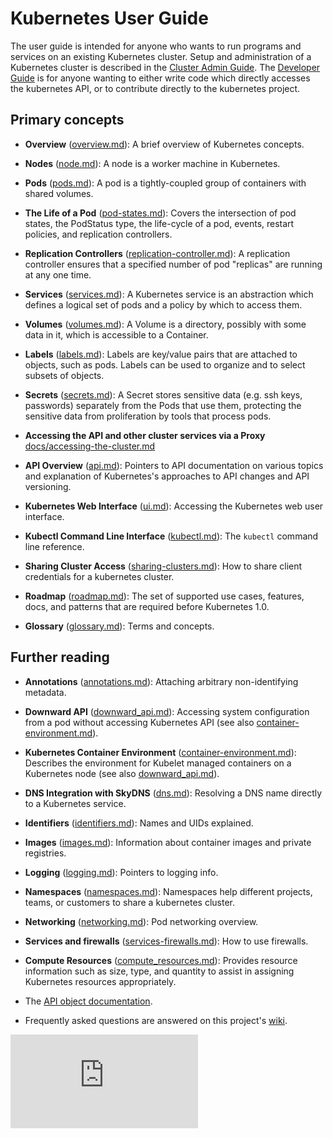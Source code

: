 # Kubernetes User Guide

The user guide is intended for anyone who wants to run programs and services
on an existing Kubernetes cluster.  Setup and administration of a
Kubernetes cluster is described in the [Cluster Admin Guide](cluster-admin-guide.md).
The [Developer Guide](developer-guide.md) is for anyone wanting to either write code which directly accesses the
kubernetes API, or to contribute directly to the kubernetes project.

## Primary concepts

* **Overview** ([overview.md](overview.md)): A brief overview
  of Kubernetes concepts. 

* **Nodes** ([node.md](node.md)): A node is a worker machine in Kubernetes.

* **Pods** ([pods.md](pods.md)): A pod is a tightly-coupled group of containers
  with shared volumes.

* **The Life of a Pod** ([pod-states.md](pod-states.md)):
  Covers the intersection of pod states, the PodStatus type, the life-cycle
  of a pod, events, restart policies, and replication controllers.

* **Replication Controllers** ([replication-controller.md](replication-controller.md)):
  A replication controller ensures that a specified number of pod "replicas" are 
  running at any one time.

* **Services** ([services.md](services.md)): A Kubernetes service is an abstraction 
  which defines a logical set of pods and a policy by which to access them.

* **Volumes** ([volumes.md](volumes.md)): A Volume is a directory, possibly with some 
  data in it, which is accessible to a Container.

* **Labels** ([labels.md](labels.md)): Labels are key/value pairs that are 
  attached to objects, such as pods. Labels can be used to organize and to 
  select subsets of objects. 

* **Secrets** ([secrets.md](secrets.md)): A Secret stores sensitive data
  (e.g. ssh keys, passwords) separately from the Pods that use them, protecting
  the sensitive data from proliferation by tools that process pods.

* **Accessing the API and other cluster services via a Proxy** [docs/accessing-the-cluster.md](../docs/accessing-the-cluster.md)

* **API Overview** ([api.md](api.md)): Pointers to API documentation on various topics
  and explanation of Kubernetes's approaches to API changes and API versioning.

* **Kubernetes Web Interface** ([ui.md](ui.md)): Accessing the Kubernetes
  web user interface.

* **Kubectl Command Line Interface** ([kubectl.md](kubectl.md)):
  The `kubectl` command line reference.

* **Sharing Cluster Access** ([sharing-clusters.md](sharing-clusters.md)):
  How to share client credentials for a kubernetes cluster.

* **Roadmap** ([roadmap.md](roadmap.md)): The set of supported use cases, features,
  docs, and patterns that are required before Kubernetes 1.0.

* **Glossary** ([glossary.md](glossary.md)): Terms and concepts.

## Further reading
<!--- make sure all documents from the docs directory are linked somewhere.
This one-liner (execute in docs/ dir) prints unlinked documents (only from this
dir - no recursion):
for i in *.md; do grep -r $i . | grep -v "^\./$i" > /dev/null; rv=$?; if [[ $rv -ne 0 ]]; then echo $i; fi; done
-->

* **Annotations** ([annotations.md](annotations.md)): Attaching
  arbitrary non-identifying metadata.

* **Downward API** ([downward_api.md](downward_api.md)): Accessing system
  configuration from a pod without accessing Kubernetes API (see also
  [container-environment.md](container-environment.md)).

* **Kubernetes Container Environment** ([container-environment.md](container-environment.md)):
  Describes the environment for Kubelet managed containers on a Kubernetes
  node (see also [downward_api.md](downward_api.md)).

* **DNS Integration with SkyDNS** ([dns.md](dns.md)):
  Resolving a DNS name directly to a Kubernetes service.

* **Identifiers** ([identifiers.md](identifiers.md)): Names and UIDs
  explained.

* **Images** ([images.md](images.md)): Information about container images
  and private registries.

* **Logging** ([logging.md](logging.md)): Pointers to logging info.

* **Namespaces** ([namespaces.md](namespaces.md)): Namespaces help different
  projects, teams, or customers to share a kubernetes cluster.

* **Networking** ([networking.md](networking.md)): Pod networking overview.

* **Services and firewalls** ([services-firewalls.md](services-firewalls.md)): How
  to use firewalls.

* **Compute Resources** ([compute_resources.md](compute_resources.md)):
  Provides resource information such as size, type, and quantity to assist in
  assigning Kubernetes resources appropriately.

* The [API object documentation](http://kubernetes.io/third_party/swagger-ui/).

* Frequently asked questions are answered on this project's [wiki](https://github.com/GoogleCloudPlatform/kubernetes/wiki).



[![Analytics](https://kubernetes-site.appspot.com/UA-36037335-10/GitHub/docs/user-guide.md?pixel)]()
